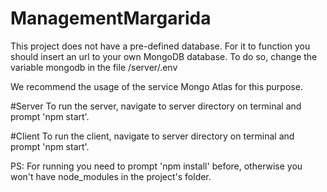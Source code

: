 # ManagementMargarida
This project does not have a pre-defined database. For it to function you should insert an url to your own MongoDB database. To do so, change the variable mongodb in the file /server/.env

We recommend the usage of the service Mongo Atlas for this purpose.

#Server
To run the server, navigate to server directory on terminal and prompt 'npm start'. 

#Client
To run the client, navigate to server directory on terminal and prompt 'npm start'. 

PS: For running you need to prompt 'npm install' before, otherwise you won't have node_modules in the project's folder.
